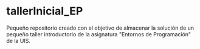 # tallerInicial_EP
Pequeño repositorio creado con el objetivo de almacenar la solución de un pequeño taller introductorio de la asignatura "Entornos de Programación" de la UIS.
